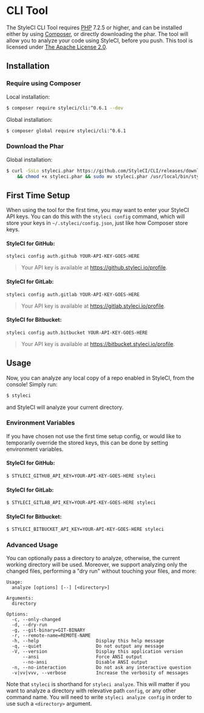 # CLI Tool

The StyleCI CLI Tool requires [PHP](https://php.net) 7.2.5 or higher, and can be installed either by using [Composer](https://getcomposer.org/), or directly downloading the phar. The tool will allow you to analyze your code using StyleCI, before you push. This tool is licensed under [The Apache License 2.0](https://github.com/StyleCI/CLI/blob/0.6/LICENSE).

<a name="installation"></a>
## Installation

### Require using Composer

Local installation:

```bash
$ composer require styleci/cli:^0.6.1 --dev
```

Global installation:

```bash
$ composer global require styleci/cli:^0.6.1
```

### Download the Phar

Global installation:

```bash
$ curl -SsLo styleci.phar https://github.com/StyleCI/CLI/releases/download/v0.6.1/styleci.phar \
    && chmod +x styleci.phar && sudo mv styleci.phar /usr/local/bin/styleci
```

## First Time Setup

When using the tool for the first time, you may want to enter your StyleCI API keys. You can do this with the `styleci config` command, which will store your keys in `~/.styleci/config.json`, just like how Composer store keys.

#### StyleCI for GitHub:

```
styleci config auth.github YOUR-API-KEY-GOES-HERE
```

> Your API key is available at https://github.styleci.io/profile.

#### StyleCI for GitLab:

```
styleci config auth.gitlab YOUR-API-KEY-GOES-HERE
```

> Your API key is available at https://gitlab.styleci.io/profile.

#### StyleCI for Bitbucket:

```
styleci config auth.bitbucket YOUR-API-KEY-GOES-HERE
```

> Your API key is available at https://bitbucket.styleci.io/profile.


## Usage

Now, you can analyze any local copy of a repo enabled in StyleCI, from the console! Simply run:

```bash
$ styleci
```

and StyleCI will analyze your current directory.

<a name="configuration"></a>
### Environment Variables

If you have chosen not use the first time setup config, or would like to temporarily override the stored keys, this can be done by setting environment variables.

#### StyleCI for GitHub:

```bash
$ STYLECI_GITHUB_API_KEY=YOUR-API-KEY-GOES-HERE styleci
```

#### StyleCI for GitLab:

```bash
$ STYLECI_GITLAB_API_KEY=YOUR-API-KEY-GOES-HERE styleci
```

#### StyleCI for Bitbucket:

```bash
$ STYLECI_BITBUCKET_API_KEY=YOUR-API-KEY-GOES-HERE styleci
```

<a name="usage"></a>
### Advanced Usage

You can optionally pass a directory to analyze, otherwise, the current working directory will be used. Moreover, we support analyzing only the changed files, performing a "dry run" without touching your files, and more:

```
Usage:
  analyze [options] [--] [<directory>]

Arguments:
  directory

Options:
  -c, --only-changed
  -d, --dry-run
  -g, --git-binary=GIT-BINARY
  -r, --remote-name=REMOTE-NAME
  -h, --help                     Display this help message
  -q, --quiet                    Do not output any message
  -V, --version                  Display this application version
      --ansi                     Force ANSI output
      --no-ansi                  Disable ANSI output
  -n, --no-interaction           Do not ask any interactive question
  -v|vv|vvv, --verbose           Increase the verbosity of messages
```

Note that `styleci` is shorthand for `styleci analyze`. This will matter if you want to analyze a directory with relevative path `config`, or any other command name. You will need to write `styleci analyze config` in order to use such a `<directory>` argument.
